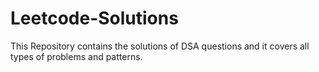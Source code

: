 # Leetcode-Solutions
This Repository contains the solutions of DSA questions and it covers all types of problems and patterns.

